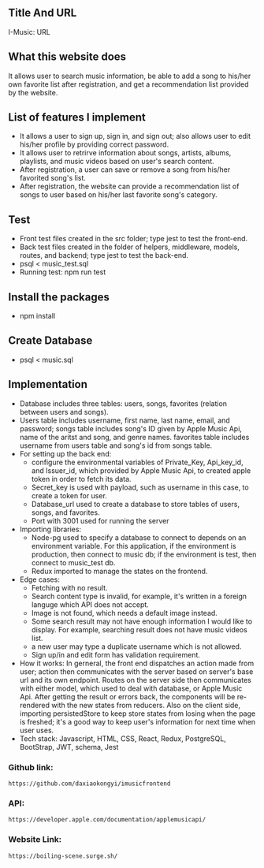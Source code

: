 ## Title And URL
I-Music: URL

## What this website does
It allows user to search music information, be able to add a song to his/her own favorite list after registration, and get a recommendation list provided by the website. 

## List of features I implement

* It allows a user to sign up, sign in, and sign out; also allows user to edit his/her profile by providing correct password. 
* It allows user to retrirve information about songs, artists, albums, playlists, and music videos based on user's search content.
* After registration, a user can save or remove a song from his/her favorited song's list.
* After registration, the website can provide a recommendation list of songs to user based on his/her last favorite song's category. 

## Test 

* Front test files created in the src folder; type jest to test the front-end.
* Back test files created in the folder of helpers, middleware, models, routes, and backend; type jest to test the back-end.
* psql < music_test.sql
* Running test: npm run test

## Install the packages
* npm install

## Create Database
* psql < music.sql

## Implementation

* Database includes three tables: users, songs, favorites (relation between users and songs).
* Users table includes username, first name, last name, email, and password; songs table includes song's ID given by Apple Music Api, name of the aritst and song, and genre names. favorites table includes username from users table and song's id from songs table.
* For setting up the back end:
    * configure the environmental variables of Private_Key, Api_key_id, and Issuer_id, which provided by Apple Music Api, to created apple token in order to fetch its data. 
    * Secret_key is used with payload, such as username in this case, to create a token for user. 
    * Database_url used to create a database to store tables of users, songs, and favorites.
    * Port with 3001 used for running the server
* Importing libraries:
    * Node-pg used to specify a database to connect to depends on an environment  variable. For this application, if the environment is production, then connect to music db; if the environment is test, then connect to music_test db.
    * Redux imported to manage the states on the frontend.
* Edge cases:
    * Fetching with no result.
    * Search content type is invalid, for example, it's written in a foreign languge which API does not accept. 
    * Image is not found, which needs a default image instead.
    * Some search result may not have enough information I would like to display. For example, searching result does not have music videos list. 
    * a new user may type a duplicate username which is not allowed. 
    * Sign up/in and edit form has validation requirement. 
* How it works:
    In gerneral, the front end dispatches an action made from user; action then communicates with the server based on server's base url and its own endpoint. Routes on the server side then communicates with either model, which used to deal with database, or Apple Music Api. After getting the result or errors back, the components will be re-rendered with the new states from reducers. Also on the client side, importing persistedStore to keep store states from losing when the page is freshed; it's a good way to keep user's information for next time when user uses. 
* Tech stack:
    Javascript, HTML, CSS, React, Redux, PostgreSQL, BootStrap, JWT, schema, Jest

### Github link: 
    https://github.com/daxiaokongyi/imusicfrontend
### API: 
    https://developer.apple.com/documentation/applemusicapi/
### Website Link:
    https://boiling-scene.surge.sh/